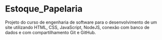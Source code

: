 # Estoque_Papelaria
Projeto do curso de engenharia de software para o desenvolvimento de um site utilizando HTML, CSS, JavaScript, NodeJS, conexão com banco de dados e com compartilhamento Git e GitHub. 
